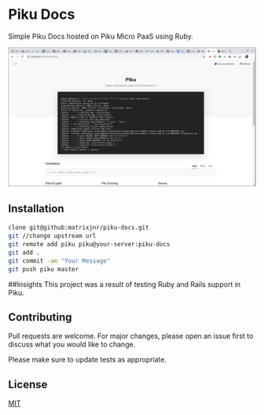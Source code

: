 # Piku Docs

Simple Piku Docs hosted on Piku Micro PaaS using Ruby.

![alt text](https://raw.githubusercontent.com/matrixjnr/piku-docs/master/images/scrt.png)

## Installation
```bash
clone git@github:matrixjnr/piku-docs.git
git //change upstream url
git remote add piku piku@your-server:piku-docs
git add .
git commit -am "Your Message"
git push piku master

```
##Insights
This project was a result of testing Ruby and Rails support in Piku.

## Contributing
Pull requests are welcome. For major changes, please open an issue first to discuss what you would like to change.

Please make sure to update tests as appropriate.

## License
[MIT](https://choosealicense.com/licenses/mit/)